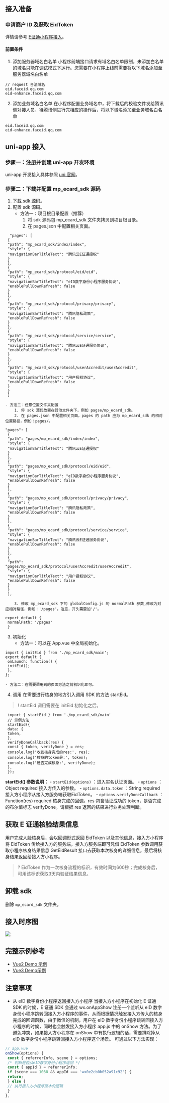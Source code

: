## 接⼊准备
### 申请商户 ID 及获取 EidToken
详情请参考 [E证通小程序接入](https://cloud.tencent.com/document/product/1007/56643)。
#### 前置条件
1. 添加服务器域名⽩名单
⼩程序前端接⼝请求有域名⽩名单限制，未添加⽩名单的域名只能在调试模式下运⾏。您需要在⼩程序上线前需要将以下域名添加⾄服务器域名⽩名单
```
// request 合法域名
eid.faceid.qq.com
eid-enhance.faceid.qq.com
```
2. 添加业务域名⽩名单
在⼩程序配置业务域名中，将下载后的校验⽂件发给腾讯侧对接⼈员，待腾讯侧进⾏完相应的操作后，将以下域名添加⾄业务域名⽩名单
```
eid.faceid.qq.com
eid-enhance.faceid.qq.com
```

## uni-app 接⼊
### 步骤⼀：注册并创建 uni-app 开发环境
uni-app 开发接⼊具体参照 [uni 官⽹](https://uniapp.dcloud.net.cn/)。

### 步骤⼆：下载并配置 mp_ecard_sdk 源码
1. [下载 sdk 源码](https://faceid-ecard-1254418846.cos.ap-chengdu.myqcloud.com/uni/ecard-sdk-uni/cloud-mp-ecard-uni-sdk-release.zip)。
2. 配置 sdk 源码。
	- ⽅法⼀：项⽬根⽬录配置（推荐）
		1. 将 sdk 源码包 mp_ecard_sdk ⽂件夹拷⻉到项⽬根⽬录。
		2. 在 pages.json 中配置相关⻚⾯。
```
  "pages": [
 {
 "path": "mp_ecard_sdk/index/index",
 "style": {
 "navigationBarTitleText": "腾讯云E证通授权"
 }
 },
 {
 "path": "mp_ecard_sdk/protocol/eid/eid",
 "style": {
 "navigationBarTitleText": "eID数字身份⼩程序服务协议",
 "enablePullDownRefresh": false
 }
 },
 {
 "path": "mp_ecard_sdk/protocol/privacy/privacy",
 "style": {
 "navigationBarTitleText": "腾讯隐私政策",
 "enablePullDownRefresh": false
 }
 },
 {
 "path": "mp_ecard_sdk/protocol/service/service",
 "style": {
 "navigationBarTitleText": "腾讯云E证通服务协议",
 "enablePullDownRefresh": false
 }
 },
 {
 "path": "mp_ecard_sdk/protocol/userAccredit/userAccredit",
 "style": {
 "navigationBarTitleText": "⽤户授权协议",
 "enablePullDownRefresh": false
 }
 }
 ]
```
	- ⽅法⼆：任意位置⽂件夹配置
		1. 将 sdk 源码放置在其他⽂件夹下，例如 pagse/mp_ecard_sdk。
		2. 在 pages.json 中配置相关⻚⾯，pages 的 path 应为 mp_ecard_sdk 的相对位置路径，例如：pages/。
```
"pages": [
 {
 "path": "pages/mp_ecard_sdk/index/index",
 "style": {
 "navigationBarTitleText": "腾讯云E证通授权"
 }
 },
 {
 "path": "pages/mp_ecard_sdk/protocol/eid/eid",
 "style": {
 "navigationBarTitleText": "eID数字身份⼩程序服务协议",
 "enablePullDownRefresh": false
 }
 },
 {
 "path": "pages/mp_ecard_sdk/protocol/privacy/privacy",
 "style": {
 "navigationBarTitleText": "腾讯隐私政策",
 "enablePullDownRefresh": false
 }
 },
 {
 "path": "pages/mp_ecard_sdk/protocol/service/service",
 "style": {
 "navigationBarTitleText": "腾讯云E证通服务协议",
 "enablePullDownRefresh": false
 }
 },
 {
 "path":
"pages/mp_ecard_sdk/protocol/userAccredit/userAccredit",
 "style": {
 "navigationBarTitleText": "⽤户授权协议",
 "enablePullDownRefresh": false
 }
 }
 ],
```
		3. 修改 mp_ecard_sdk 下的 globalConfig.js 的 normalPath 参数,修改为对应相对路径，例如：'/pages'。注意，开头需要加'/'。
```
export default {
 normalPath: '/pages'
 }
```
3. 初始化
	- ⽅法⼀：可以在 App.vue 中全局初始化。
```
import { initEid } from './mp_ecard_sdk/main';
export default {
 onLaunch: function() {
 initEid();
 },
};
```
	- ⽅法⼆：在需要调⽤到的⻚⾯⽅法之前初识化即可。
4. 调⽤
在需要进⾏核身的地⽅引⼊调⽤ SDK 的⽅法 startEid。
>! startEid 调⽤需要在 initEid 初始化之后。
>
```
 import { startEid } from './mp_ecard_sdk/main'
 // 示例⽅法
 startEid({
 data: {
 token,
 },
 verifyDoneCallback(res) {
 const { token, verifyDone } = res;
 console.log('收到核身完成的res:', res);
 console.log('核身的token是:', token);
 console.log('是否完成核身:', verifyDone);
 },
 });
```
**startEid() 参数说明：**
	- `startEid(options)` ：进⼊实名认证⻚⾯。
	- `options` ：Object required 接⼊⽅传⼊的参数。
	- `options.data.token` ：String required 接⼊⽅⼩程序从接⼊⽅服务端获取EidToken。
	- `options.verifyDoneCallback` ：Function(res) required 核身完成的回调。res 包含验证成功的 token，是否完成的布尔值标志 verifyDone。请根据 res 返回的结果进⾏业务处理判断。

## 获取 E 证通核验结果信息
⽤户完成⼈脸核身后，会以回调形式返回 EidToken 以及其他信息，接⼊⽅⼩程序将 EidToken 传给接⼊⽅的服务端，接⼊⽅服务端即可凭借 EidToken 参数调⽤获取⼩程序核身结果信息 GetEidResult 接⼝去获取本次核身的详细信息，最后将核身结果返回给接⼊⽅⼩程序。
>? EidToken 作为⼀次核身流程的标识，有效时间为600秒；完成核身后，可⽤该标识获取3天内验证结果信息。

## 卸载 sdk
删除 `mp_ecard_sdk` ⽂件夹。

## 接⼊时序图
![](https://qcloudimg.tencent-cloud.cn/raw/62040b3b1c495342f8a31c68d1e34bfd.png)

## 完整示例参考
- [Vue2 Demo 示例](https://faceid-ecard-1254418846.cos.ap-chengdu.myqcloud.com/uni/ecard-sdk-uni/ecard-sdk-uniapp-demo-for-vue2.zip)
- [Vue3 Demo示例](https://faceid-ecard-1254418846.cos.ap-chengdu.myqcloud.com/uni/ecard-sdk-uni/ecard-sdk-uniapp-demo-for-vue2.zip)

## 注意事项
- 从 eID 数字身份⼩程序返回接⼊⽅⼩程序
当接⼊⽅⼩程序在初始化 E 证通 SDK 的时候，E 证通 SDK 会通过 wx.onAppShow 注册⼀个监听从 eID 数字身份⼩程序跳转回接⼊⽅⼩程序的事件，从⽽根据情况触发接⼊⽅传⼊的核身完成的回调函数，由于微信的机制，⽤户在 eID 数字身份⼩程序跳转回接⼊⽅⼩程序的时候，同时也会触发接⼊⽅⼩程序 app.js 中的 onShow ⽅法。为了避免冲突，如果接⼊⽅⼩程序在 onShow 中有执⾏逻辑的话，需要排除掉从 eID 数字身份⼩程序跳转回接⼊⽅⼩程序这个场景。
可通过以下⽅法实现：
```javascript
// app.vue
onShow(options) {
 const { referrerInfo, scene } = options;
 /* 判断是否从eID数字身份⼩程序返回 */
 const { appId } = referrerInfo;
 if (scene === 1038 && appId === 'wx0e2cb0b052a91c92') {
 return;
 } else {
 // 执⾏接⼊⽅⼩程序原本的逻辑
 }
},
```

